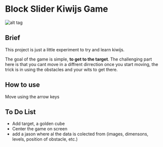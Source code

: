 # Block Slider Kiwijs Game

![alt tag](http://i.imgur.com/LAhzxh7.png)


## Brief

This project is just a little experiment to try and learn kiwijs.

The goal of the game is simple, **to get to the target**. The challenging part here is that you cant move in a diffrent dirrection once you start moving, the trick is in using the obstacles and your wits to get there.


## How to use

Move using the arrow keys


## To Do List

* Add target, a golden cube
* Center the game on screen
* add a jason where al the data is colected from (images, dimensons, levels, position of obstacle, etc.)